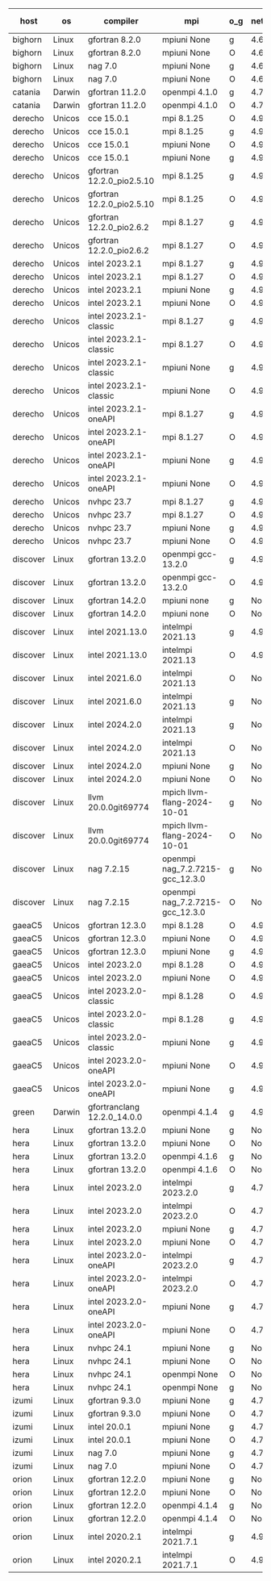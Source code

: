 

| host     | os       | compiler                              | mpi                      | o_g        | netcdf        | build       | u_pass          | u_fail          | s_pass            | s_fail            | e_pass             | e_fail             | nuopc_pass       | nuopc_fail       | artifacts link          |
|----------|----------|---------------------------------------|--------------------------|------------|---------------|-------------|-----------------|-----------------|-------------------|-------------------|--------------------|--------------------|------------------|------------------|-------------------------|
| bighorn | Linux | gfortran 8.2.0 | mpiuni None  | g | 4.6.1  | PASS | 12539 | 0 | 9 | 0 | 44 | 0 | None | None | <a href="https://github.com/esmf-org/esmf-test-artifacts/tree/da9126e45f50e7a85fb4167091a10ae0a2d88c25/develop/gfortran/8.2.0/g/mpiuni/None" target="_blank">da9126e</a> | 
| bighorn | Linux | gfortran 8.2.0 | mpiuni None  | O | 4.6.1  | PASS | 12539 | 0 | 9 | 0 | 44 | 0 | None | None | <a href="https://github.com/esmf-org/esmf-test-artifacts/tree/a3f6058deff2aad6e402ca9e86eb31778ac15f2b/develop/gfortran/8.2.0/O/mpiuni/None" target="_blank">a3f6058</a> | 
| bighorn | Linux | nag 7.0 | mpiuni None  | g | 4.6.1  | PASS | 12539 | 0 | 9 | 0 | 44 | 0 | None | None | <a href="https://github.com/esmf-org/esmf-test-artifacts/tree/0e1f7a371cf00731e996472256c0651a60e995c1/develop/nag/7.0/g/mpiuni/None" target="_blank">0e1f7a3</a> | 
| bighorn | Linux | nag 7.0 | mpiuni None  | O | 4.6.1  | PASS | 12539 | 0 | 9 | 0 | 44 | 0 | None | None | <a href="https://github.com/esmf-org/esmf-test-artifacts/tree/a0cbc194ff1845adb5e3d3212cf111846f1415af/develop/nag/7.0/O/mpiuni/None" target="_blank">a0cbc19</a> | 
| catania | Darwin | gfortran 11.2.0 | openmpi 4.1.0  | g | 4.7.4  | PASS | 14206 | 3 | 51 | 0 | 81 | 0 | 56 | 0 | <a href="https://github.com/esmf-org/esmf-test-artifacts/tree/21630d9e5c3251deee57c83f6dcc4fd48cd5d0b3/develop/gfortran/11.2.0/g/openmpi/4.1.0" target="_blank">21630d9</a> | 
| catania | Darwin | gfortran 11.2.0 | openmpi 4.1.0  | O | 4.7.4  | PASS | 14206 | 3 | 51 | 0 | 81 | 0 | 56 | 0 | <a href="https://github.com/esmf-org/esmf-test-artifacts/tree/bbe1baa2747da1f15add47f00945b609a7f31d48/develop/gfortran/11.2.0/O/openmpi/4.1.0" target="_blank">bbe1baa</a> | 
| derecho | Unicos | cce 15.0.1 | mpi 8.1.25  | O | 4.9.2  | PASS | 14131 | 78 | 51 | 0 | 81 | 0 | 56 | 0 | <a href="https://github.com/esmf-org/esmf-test-artifacts/tree/cf3818e1fb4db8e50ead29fb7fb287ba640ac47e/develop/cce/15.0.1/O/mpi/8.1.25" target="_blank">cf3818e</a> | 
| derecho | Unicos | cce 15.0.1 | mpi 8.1.25  | g | 4.9.2  | PASS | 14133 | 76 | 51 | 0 | 81 | 0 | 56 | 0 | <a href="https://github.com/esmf-org/esmf-test-artifacts/tree/6afb3298c2d651d7f875ccd83aca3d6aac45a2aa/develop/cce/15.0.1/g/mpi/8.1.25" target="_blank">6afb329</a> | 
| derecho | Unicos | cce 15.0.1 | mpiuni None  | O | 4.9.2  | PASS | 12304 | 235 | 9 | 0 | 44 | 0 | None | None | <a href="https://github.com/esmf-org/esmf-test-artifacts/tree/e3ccd863da7e84bc280dda97d080d166c738b72b/develop/cce/15.0.1/O/mpiuni/None" target="_blank">e3ccd86</a> | 
| derecho | Unicos | cce 15.0.1 | mpiuni None  | g | 4.9.2  | PASS | 12463 | 76 | 9 | 0 | 44 | 0 | None | None | <a href="https://github.com/esmf-org/esmf-test-artifacts/tree/fd0cd50e2ceb95ca8c40c56b6ebbf21230820f80/develop/cce/15.0.1/g/mpiuni/None" target="_blank">fd0cd50</a> | 
| derecho | Unicos | gfortran 12.2.0_pio2.5.10 | mpi 8.1.25  | g | 4.9.2  | PASS | 14209 | 0 | 51 | 0 | 81 | 0 | 56 | 0 | <a href="https://github.com/esmf-org/esmf-test-artifacts/tree/993d5c26edd36843a2e7a950a2e0d09bc725974a/develop/gfortran/12.2.0_pio2.5.10/g/mpi/8.1.25" target="_blank">993d5c2</a> | 
| derecho | Unicos | gfortran 12.2.0_pio2.5.10 | mpi 8.1.25  | O | 4.9.2  | PASS | 14209 | 0 | 51 | 0 | 81 | 0 | 56 | 0 | <a href="https://github.com/esmf-org/esmf-test-artifacts/tree/293909b774bc30ec9351819f88a80b1797ff09bb/develop/gfortran/12.2.0_pio2.5.10/O/mpi/8.1.25" target="_blank">293909b</a> | 
| derecho | Unicos | gfortran 12.2.0_pio2.6.2 | mpi 8.1.27  | g | 4.9.2  | PASS | 14209 | 0 | 51 | 0 | 81 | 0 | 56 | 0 | <a href="https://github.com/esmf-org/esmf-test-artifacts/tree/f7f45db44f0c4bfb5b079a99325d5d85f7a49a19/develop/gfortran/12.2.0_pio2.6.2/g/mpi/8.1.27" target="_blank">f7f45db</a> | 
| derecho | Unicos | gfortran 12.2.0_pio2.6.2 | mpi 8.1.27  | O | 4.9.2  | PASS | 14209 | 0 | 51 | 0 | 81 | 0 | 56 | 0 | <a href="https://github.com/esmf-org/esmf-test-artifacts/tree/a27532831e34a752e2c18446576dd33f950e31af/develop/gfortran/12.2.0_pio2.6.2/O/mpi/8.1.27" target="_blank">a275328</a> | 
| derecho | Unicos | intel 2023.2.1 | mpi 8.1.27  | g | 4.9.2  | PASS | 14209 | 0 | 51 | 0 | 81 | 0 | 57 | 0 | <a href="https://github.com/esmf-org/esmf-test-artifacts/tree/059351c312607a0ad090b98b14d9c12c22f752a7/develop/intel/2023.2.1/g/mpi/8.1.27" target="_blank">059351c</a> | 
| derecho | Unicos | intel 2023.2.1 | mpi 8.1.27  | O | 4.9.2  | PASS | 14209 | 0 | 51 | 0 | 81 | 0 | 57 | 0 | <a href="https://github.com/esmf-org/esmf-test-artifacts/tree/bfa22355875c4e67fbff7e16044c1adc3befc8fa/develop/intel/2023.2.1/O/mpi/8.1.27" target="_blank">bfa2235</a> | 
| derecho | Unicos | intel 2023.2.1 | mpiuni None  | g | 4.9.2  | PASS | 12539 | 0 | 9 | 0 | 44 | 0 | None | None | <a href="https://github.com/esmf-org/esmf-test-artifacts/tree/5ebddcc89df835cbd90d294cf202e3d0379b72dc/develop/intel/2023.2.1/g/mpiuni/None" target="_blank">5ebddcc</a> | 
| derecho | Unicos | intel 2023.2.1 | mpiuni None  | O | 4.9.2  | PASS | 12539 | 0 | 9 | 0 | 44 | 0 | None | None | <a href="https://github.com/esmf-org/esmf-test-artifacts/tree/a5d60432fb5c5e754cb69fd15b7de737c937a8a2/develop/intel/2023.2.1/O/mpiuni/None" target="_blank">a5d6043</a> | 
| derecho | Unicos | intel 2023.2.1-classic | mpi 8.1.27  | g | 4.9.2  | PASS | 14209 | 0 | 51 | 0 | 81 | 0 | 56 | 0 | <a href="https://github.com/esmf-org/esmf-test-artifacts/tree/aa64becbe23d2b8c1063570560980f22280434f7/develop/intel/2023.2.1-classic/g/mpi/8.1.27" target="_blank">aa64bec</a> | 
| derecho | Unicos | intel 2023.2.1-classic | mpi 8.1.27  | O | 4.9.2  | PASS | 14209 | 0 | 51 | 0 | 81 | 0 | 56 | 0 | <a href="https://github.com/esmf-org/esmf-test-artifacts/tree/090a6acbd5f1ce7cba8a705ed0fb6ea76128d09f/develop/intel/2023.2.1-classic/O/mpi/8.1.27" target="_blank">090a6ac</a> | 
| derecho | Unicos | intel 2023.2.1-classic | mpiuni None  | g | 4.9.2  | PASS | 12539 | 0 | 9 | 0 | 44 | 0 | None | None | <a href="https://github.com/esmf-org/esmf-test-artifacts/tree/aef835fffe9e311308ea7d693c1296439e83eb79/develop/intel/2023.2.1-classic/g/mpiuni/None" target="_blank">aef835f</a> | 
| derecho | Unicos | intel 2023.2.1-classic | mpiuni None  | O | 4.9.2  | PASS | 12539 | 0 | 9 | 0 | 44 | 0 | None | None | <a href="https://github.com/esmf-org/esmf-test-artifacts/tree/0264c63dcb3cabad3104c7215bbdb306d0bfd447/develop/intel/2023.2.1-classic/O/mpiuni/None" target="_blank">0264c63</a> | 
| derecho | Unicos | intel 2023.2.1-oneAPI | mpi 8.1.27  | g | 4.9.2  | PASS | 14209 | 0 | 51 | 0 | 81 | 0 | 56 | 0 | <a href="https://github.com/esmf-org/esmf-test-artifacts/tree/6bf7e4c3a54958080a5ef92ba8eb221a87c1107a/develop/intel/2023.2.1-oneAPI/g/mpi/8.1.27" target="_blank">6bf7e4c</a> | 
| derecho | Unicos | intel 2023.2.1-oneAPI | mpi 8.1.27  | O | 4.9.2  | PASS | 14209 | 0 | 50 | 1 | 81 | 0 | 56 | 0 | <a href="https://github.com/esmf-org/esmf-test-artifacts/tree/bf822aa704c0dc4be9596fd07924208aeedd52a8/develop/intel/2023.2.1-oneAPI/O/mpi/8.1.27" target="_blank">bf822aa</a> | 
| derecho | Unicos | intel 2023.2.1-oneAPI | mpiuni None  | g | 4.9.2  | PASS | 12539 | 0 | 9 | 0 | 44 | 0 | None | None | <a href="https://github.com/esmf-org/esmf-test-artifacts/tree/2bb0d064d0579cab7269dabeb687dd012ba017b8/develop/intel/2023.2.1-oneAPI/g/mpiuni/None" target="_blank">2bb0d06</a> | 
| derecho | Unicos | intel 2023.2.1-oneAPI | mpiuni None  | O | 4.9.2  | PASS | 12539 | 0 | 9 | 0 | 44 | 0 | None | None | <a href="https://github.com/esmf-org/esmf-test-artifacts/tree/4bae51a400e64d6e6a419fd105b05d49da183748/develop/intel/2023.2.1-oneAPI/O/mpiuni/None" target="_blank">4bae51a</a> | 
| derecho | Unicos | nvhpc 23.7 | mpi 8.1.27  | g | 4.9.2  | PASS | 14209 | 0 | 51 | 0 | 81 | 0 | 56 | 0 | <a href="https://github.com/esmf-org/esmf-test-artifacts/tree/d88ceeb25100ad6a939a0650fe71234789358b49/develop/nvhpc/23.7/g/mpi/8.1.27" target="_blank">d88ceeb</a> | 
| derecho | Unicos | nvhpc 23.7 | mpi 8.1.27  | O | 4.9.2  | PASS | 14209 | 0 | 51 | 0 | 81 | 0 | 56 | 0 | <a href="https://github.com/esmf-org/esmf-test-artifacts/tree/47eaecd38606fa48a8f75498b7c89ecd8cf56500/develop/nvhpc/23.7/O/mpi/8.1.27" target="_blank">47eaecd</a> | 
| derecho | Unicos | nvhpc 23.7 | mpiuni None  | g | 4.9.2  | PASS | 12539 | 0 | 9 | 0 | 44 | 0 | None | None | <a href="https://github.com/esmf-org/esmf-test-artifacts/tree/d8396ecac8e9284499f34475f1f55273d6a2f57c/develop/nvhpc/23.7/g/mpiuni/None" target="_blank">d8396ec</a> | 
| derecho | Unicos | nvhpc 23.7 | mpiuni None  | O | 4.9.2  | PASS | 12539 | 0 | 9 | 0 | 44 | 0 | None | None | <a href="https://github.com/esmf-org/esmf-test-artifacts/tree/a9303b4448f39b595bfcd53617f14ddd6f6d44b2/develop/nvhpc/23.7/O/mpiuni/None" target="_blank">a9303b4</a> | 
| discover | Linux | gfortran 13.2.0 | openmpi gcc-13.2.0  | g | 4.9.2  | PASS | 14209 | 0 | 51 | 0 | 81 | 0 | 56 | 0 | <a href="https://github.com/esmf-org/esmf-test-artifacts/tree/76e718a439c4ba3baa593f9293715a5709f293e3/develop/gfortran/13.2.0/g/openmpi/gcc-13.2.0" target="_blank">76e718a</a> | 
| discover | Linux | gfortran 13.2.0 | openmpi gcc-13.2.0  | O | 4.9.2  | PASS | 14209 | 0 | 51 | 0 | 81 | 0 | 56 | 0 | <a href="https://github.com/esmf-org/esmf-test-artifacts/tree/f4c06cc2d2cdc444a9bd6bc31671e195ae20918c/develop/gfortran/13.2.0/O/openmpi/gcc-13.2.0" target="_blank">f4c06cc</a> | 
| discover | Linux | gfortran 14.2.0 | mpiuni none  | g | None  | PASS | 12539 | 0 | 9 | 0 | 44 | 0 | None | None | <a href="https://github.com/esmf-org/esmf-test-artifacts/tree/118fb711a0c7f4da24c1f2597d32ea9897009ee2/develop/gfortran/14.2.0/g/mpiuni/none" target="_blank">118fb71</a> | 
| discover | Linux | gfortran 14.2.0 | mpiuni none  | O | None  | PASS | 12539 | 0 | 9 | 0 | 44 | 0 | None | None | <a href="https://github.com/esmf-org/esmf-test-artifacts/tree/9ae85d63f93d8f770a843b4123093a8dcb941b28/develop/gfortran/14.2.0/O/mpiuni/none" target="_blank">9ae85d6</a> | 
| discover | Linux | intel 2021.13.0 | intelmpi 2021.13  | g | 4.9.2  | PASS | 14209 | 0 | 51 | 0 | 81 | 0 | 56 | 0 | <a href="https://github.com/esmf-org/esmf-test-artifacts/tree/e0cf423692388db0c1c07f239aaf8ec746df674f/develop/intel/2021.13.0/g/intelmpi/2021.13" target="_blank">e0cf423</a> | 
| discover | Linux | intel 2021.13.0 | intelmpi 2021.13  | O | 4.9.2  | PASS | 14209 | 0 | 51 | 0 | 81 | 0 | 56 | 0 | <a href="https://github.com/esmf-org/esmf-test-artifacts/tree/faf07cfd69071cf393a561294a160a7d2e95f89e/develop/intel/2021.13.0/O/intelmpi/2021.13" target="_blank">faf07cf</a> | 
| discover | Linux | intel 2021.6.0 | intelmpi 2021.13  | O | None  | PASS | 14209 | 0 | 51 | 0 | 81 | 0 | 56 | 0 | <a href="https://github.com/esmf-org/esmf-test-artifacts/tree/62ee464a5683e67b71fa49d4b2377a9364151f48/develop/intel/2021.6.0/O/intelmpi/2021.13" target="_blank">62ee464</a> | 
| discover | Linux | intel 2021.6.0 | intelmpi 2021.13  | g | None  | PASS | None | None | None | None | None | None | 0 | 0 | <a href="https://github.com/esmf-org/esmf-test-artifacts/tree/01fdede5f593a49bc7eac6232ca0f1219cd6d4de/develop/intel/2021.6.0/g/intelmpi/2021.13" target="_blank">01fdede</a> | 
| discover | Linux | intel 2024.2.0 | intelmpi 2021.13  | g | None  | PASS | 14208 | 1 | 51 | 0 | 81 | 0 | 56 | 0 | <a href="https://github.com/esmf-org/esmf-test-artifacts/tree/43151b8780fa3b89c61033070a09e77e212d1635/develop/intel/2024.2.0/g/intelmpi/2021.13" target="_blank">43151b8</a> | 
| discover | Linux | intel 2024.2.0 | intelmpi 2021.13  | O | None  | PASS | None | None | None | None | None | None | 0 | 0 | <a href="https://github.com/esmf-org/esmf-test-artifacts/tree/b0242ecf459838a3ef56e2419be25ac08c2e53e4/develop/intel/2024.2.0/O/intelmpi/2021.13" target="_blank">b0242ec</a> | 
| discover | Linux | intel 2024.2.0 | mpiuni None  | g | None  | PASS | 12538 | 1 | 9 | 0 | 44 | 0 | None | None | <a href="https://github.com/esmf-org/esmf-test-artifacts/tree/5391f2246f2ebe4fac3dabd37ddf420ac1cf8e33/develop/intel/2024.2.0/g/mpiuni/None" target="_blank">5391f22</a> | 
| discover | Linux | intel 2024.2.0 | mpiuni None  | O | None  | PASS | 12539 | 0 | 9 | 0 | 44 | 0 | None | None | <a href="https://github.com/esmf-org/esmf-test-artifacts/tree/acd9a10b625d2e17b3b213f2d9f200ea71cb3e72/develop/intel/2024.2.0/O/mpiuni/None" target="_blank">acd9a10</a> | 
| discover | Linux | llvm 20.0.0git69774 | mpich llvm-flang-2024-10-01  | g | None  | PASS | 14174 | 35 | 17 | 34 | 77 | 4 | 18 | 38 | <a href="https://github.com/esmf-org/esmf-test-artifacts/tree/b4f0a7a4a853cb75a037725443a5aec52de36d9a/develop/llvm/20.0.0git69774/g/mpich/llvm-flang-2024-10-01" target="_blank">b4f0a7a</a> | 
| discover | Linux | llvm 20.0.0git69774 | mpich llvm-flang-2024-10-01  | O | None  | PASS | 14172 | 37 | 18 | 33 | 77 | 4 | 16 | 40 | <a href="https://github.com/esmf-org/esmf-test-artifacts/tree/0cca2ab3ae9f7a7bf2e50381f7a33f00d4e551e9/develop/llvm/20.0.0git69774/O/mpich/llvm-flang-2024-10-01" target="_blank">0cca2ab</a> | 
| discover | Linux | nag 7.2.15 | openmpi nag_7.2.7215-gcc_12.3.0  | g | None  | PASS | 14209 | 0 | 51 | 0 | 81 | 0 | 52 | 4 | <a href="https://github.com/esmf-org/esmf-test-artifacts/tree/d122cae29e0f79fea8dfd295053ba7cad0d49abd/develop/nag/7.2.15/g/openmpi/nag_7.2.7215-gcc_12.3.0" target="_blank">d122cae</a> | 
| discover | Linux | nag 7.2.15 | openmpi nag_7.2.7215-gcc_12.3.0  | O | None  | PASS | 14208 | 1 | 51 | 0 | 81 | 0 | 52 | 4 | <a href="https://github.com/esmf-org/esmf-test-artifacts/tree/1c72101962251054e89caf6faebb4924f238a036/develop/nag/7.2.15/O/openmpi/nag_7.2.7215-gcc_12.3.0" target="_blank">1c72101</a> | 
| gaeaC5 | Unicos | gfortran 12.3.0 | mpi 8.1.28  | O | 4.9.0  | PASS | 14209 | 0 | 51 | 0 | 81 | 0 | 56 | 0 | <a href="https://github.com/esmf-org/esmf-test-artifacts/tree/091867bdf43d0b1b16f8af9733770050827ef0f3/develop/gfortran/12.3.0/O/mpi/8.1.28" target="_blank">091867b</a> | 
| gaeaC5 | Unicos | gfortran 12.3.0 | mpiuni None  | O | 4.9.0  | PASS | 12539 | 0 | 9 | 0 | 44 | 0 | None | None | <a href="https://github.com/esmf-org/esmf-test-artifacts/tree/db289a616ccf8e4d30d79e6995bf9a9a263bf781/develop/gfortran/12.3.0/O/mpiuni/None" target="_blank">db289a6</a> | 
| gaeaC5 | Unicos | gfortran 12.3.0 | mpiuni None  | g | 4.9.0  | PASS | None | None | None | None | None | None | None | None | <a href="https://github.com/esmf-org/esmf-test-artifacts/tree/2d82727b50f57db2277d4ddd09644b85f3e308bd/develop/gfortran/12.3.0/g/mpiuni/None" target="_blank">2d82727</a> | 
| gaeaC5 | Unicos | intel 2023.2.0 | mpi 8.1.28  | O | 4.9.0  | PASS | None | None | None | None | None | None | None | None | <a href="https://github.com/esmf-org/esmf-test-artifacts/tree/e030b309b042f9c91f8d46224137b219daac8dbb/develop/intel/2023.2.0/O/mpi/8.1.28" target="_blank">e030b30</a> | 
| gaeaC5 | Unicos | intel 2023.2.0 | mpiuni None  | O | 4.9.0  | PASS | 12539 | 0 | 9 | 0 | 44 | 0 | None | None | <a href="https://github.com/esmf-org/esmf-test-artifacts/tree/9e612b1d49cbb0fdb15a5474172f853081999a4b/develop/intel/2023.2.0/O/mpiuni/None" target="_blank">9e612b1</a> | 
| gaeaC5 | Unicos | intel 2023.2.0-classic | mpi 8.1.28  | O | 4.9.0  | PASS | 14209 | 0 | 51 | 0 | 81 | 0 | 56 | 0 | <a href="https://github.com/esmf-org/esmf-test-artifacts/tree/fa1df04d8b1222354aa6ec92e181e892253a502d/develop/intel/2023.2.0-classic/O/mpi/8.1.28" target="_blank">fa1df04</a> | 
| gaeaC5 | Unicos | intel 2023.2.0-classic | mpi 8.1.28  | g | 4.9.0  | PASS | 14209 | 0 | 51 | 0 | 81 | 0 | 56 | 0 | <a href="https://github.com/esmf-org/esmf-test-artifacts/tree/cc0fb41a27cfdf30a8fd0da2108f5d1f1df86585/develop/intel/2023.2.0-classic/g/mpi/8.1.28" target="_blank">cc0fb41</a> | 
| gaeaC5 | Unicos | intel 2023.2.0-classic | mpiuni None  | g | 4.9.0  | PASS | 12539 | 0 | 9 | 0 | 44 | 0 | None | None | <a href="https://github.com/esmf-org/esmf-test-artifacts/tree/93e9f3ae7eeac76a9e2cbc008ba75adadfbe5116/develop/intel/2023.2.0-classic/g/mpiuni/None" target="_blank">93e9f3a</a> | 
| gaeaC5 | Unicos | intel 2023.2.0-oneAPI | mpiuni None  | O | 4.9.0  | PASS | 12539 | 0 | 9 | 0 | 44 | 0 | None | None | <a href="https://github.com/esmf-org/esmf-test-artifacts/tree/49d7f02c0301537741e4f317ce4d93c8cbc66375/develop/intel/2023.2.0-oneAPI/O/mpiuni/None" target="_blank">49d7f02</a> | 
| gaeaC5 | Unicos | intel 2023.2.0-oneAPI | mpiuni None  | g | 4.9.0  | PASS | 12539 | 0 | 9 | 0 | 44 | 0 | None | None | <a href="https://github.com/esmf-org/esmf-test-artifacts/tree/8fb8a5d02f9e7924dc3b498200249be841ed7fc0/develop/intel/2023.2.0-oneAPI/g/mpiuni/None" target="_blank">8fb8a5d</a> | 
| green | Darwin | gfortranclang 12.2.0_14.0.0 | openmpi 4.1.4  | g | 4.9.2  | PASS | None | None | None | None | None | None | None | None | <a href="https://github.com/esmf-org/esmf-test-artifacts/tree/04445cfd0fdb46db98aba57a150e376c41dd727d/develop/gfortranclang/12.2.0_14.0.0/g/openmpi/4.1.4" target="_blank">04445cf</a> | 
| hera | Linux | gfortran 13.2.0 | mpiuni None  | g | None  | PASS | 12539 | 0 | 9 | 0 | 44 | 0 | None | None | <a href="https://github.com/esmf-org/esmf-test-artifacts/tree/42f427a1e5451701070fdaab152e38c7fc6cef8e/develop/gfortran/13.2.0/g/mpiuni/None" target="_blank">42f427a</a> | 
| hera | Linux | gfortran 13.2.0 | mpiuni None  | O | None  | PASS | 12539 | 0 | 9 | 0 | 44 | 0 | None | None | <a href="https://github.com/esmf-org/esmf-test-artifacts/tree/78088575fcbfa750b7a2ab59512f7e5cba30de06/develop/gfortran/13.2.0/O/mpiuni/None" target="_blank">7808857</a> | 
| hera | Linux | gfortran 13.2.0 | openmpi 4.1.6  | g | None  | PASS | None | None | None | None | None | None | None | None | <a href="https://github.com/esmf-org/esmf-test-artifacts/tree/91f88305cb0855a1d5c95985bd1cf33b598e823c/develop/gfortran/13.2.0/g/openmpi/4.1.6" target="_blank">91f8830</a> | 
| hera | Linux | gfortran 13.2.0 | openmpi 4.1.6  | O | None  | PASS | 14209 | 0 | 51 | 0 | 81 | 0 | 56 | 0 | <a href="https://github.com/esmf-org/esmf-test-artifacts/tree/6032f559639adc70154dd3dd0c9de35b6190ec46/develop/gfortran/13.2.0/O/openmpi/4.1.6" target="_blank">6032f55</a> | 
| hera | Linux | intel 2023.2.0 | intelmpi 2023.2.0  | g | 4.7.0  | PASS | 14209 | 0 | 51 | 0 | 81 | 0 | 56 | 0 | <a href="https://github.com/esmf-org/esmf-test-artifacts/tree/c1c5ba7157296cff055c044c227bd45001ac42f2/develop/intel/2023.2.0/g/intelmpi/2023.2.0" target="_blank">c1c5ba7</a> | 
| hera | Linux | intel 2023.2.0 | intelmpi 2023.2.0  | O | 4.7.0  | PASS | 14209 | 0 | 51 | 0 | 81 | 0 | 56 | 0 | <a href="https://github.com/esmf-org/esmf-test-artifacts/tree/4e58480cf815304f6223646bc22ae7c1563812f8/develop/intel/2023.2.0/O/intelmpi/2023.2.0" target="_blank">4e58480</a> | 
| hera | Linux | intel 2023.2.0 | mpiuni None  | g | 4.7.0  | PASS | None | None | None | None | None | None | None | None | <a href="https://github.com/esmf-org/esmf-test-artifacts/tree/acce247d3fe004b5bf570e4085357ca69e86a89d/develop/intel/2023.2.0/g/mpiuni/None" target="_blank">acce247</a> | 
| hera | Linux | intel 2023.2.0 | mpiuni None  | O | 4.7.0  | PASS | 12539 | 0 | 9 | 0 | 44 | 0 | None | None | <a href="https://github.com/esmf-org/esmf-test-artifacts/tree/62679efc140a358b57733ed8bd6a9b3f6f47be7a/develop/intel/2023.2.0/O/mpiuni/None" target="_blank">62679ef</a> | 
| hera | Linux | intel 2023.2.0-oneAPI | intelmpi 2023.2.0  | g | 4.7.0  | PASS | 14209 | 0 | 51 | 0 | 81 | 0 | 56 | 0 | <a href="https://github.com/esmf-org/esmf-test-artifacts/tree/11d879b14bce0b4b956e52bdff26d1d4da2db5f9/develop/intel/2023.2.0-oneAPI/g/intelmpi/2023.2.0" target="_blank">11d879b</a> | 
| hera | Linux | intel 2023.2.0-oneAPI | intelmpi 2023.2.0  | O | 4.7.0  | PASS | 14209 | 0 | 50 | 1 | 81 | 0 | 56 | 0 | <a href="https://github.com/esmf-org/esmf-test-artifacts/tree/31b69a4c53b34d872d6360f87c01a268e19b20dc/develop/intel/2023.2.0-oneAPI/O/intelmpi/2023.2.0" target="_blank">31b69a4</a> | 
| hera | Linux | intel 2023.2.0-oneAPI | mpiuni None  | g | 4.7.0  | PASS | 12539 | 0 | 9 | 0 | 44 | 0 | None | None | <a href="https://github.com/esmf-org/esmf-test-artifacts/tree/a5f8081be369ced1a5993134c2522ad1e6695179/develop/intel/2023.2.0-oneAPI/g/mpiuni/None" target="_blank">a5f8081</a> | 
| hera | Linux | intel 2023.2.0-oneAPI | mpiuni None  | O | 4.7.0  | PASS | 12539 | 0 | 9 | 0 | 44 | 0 | None | None | <a href="https://github.com/esmf-org/esmf-test-artifacts/tree/d3fc6335cf01791bbfc71316341ac61b2f54ccf0/develop/intel/2023.2.0-oneAPI/O/mpiuni/None" target="_blank">d3fc633</a> | 
| hera | Linux | nvhpc 24.1 | mpiuni None  | g | None  | PASS | 12539 | 0 | 9 | 0 | 44 | 0 | None | None | <a href="https://github.com/esmf-org/esmf-test-artifacts/tree/2d56299451156737a55dcadf1a5fe9302ccfb8e0/develop/nvhpc/24.1/g/mpiuni/None" target="_blank">2d56299</a> | 
| hera | Linux | nvhpc 24.1 | mpiuni None  | O | None  | PASS | 12539 | 0 | 9 | 0 | 44 | 0 | None | None | <a href="https://github.com/esmf-org/esmf-test-artifacts/tree/70daf47eb45331bb440f7f16e838da5c97dc6728/develop/nvhpc/24.1/O/mpiuni/None" target="_blank">70daf47</a> | 
| hera | Linux | nvhpc 24.1 | openmpi None  | O | None  | PASS | 14209 | 0 | 51 | 0 | 81 | 0 | 56 | 0 | <a href="https://github.com/esmf-org/esmf-test-artifacts/tree/94c8401b6e917aeec345b3d4cbcac3cdef87eaf7/develop/nvhpc/24.1/O/openmpi/None" target="_blank">94c8401</a> | 
| hera | Linux | nvhpc 24.1 | openmpi None  | g | None  | PASS | 14209 | 0 | 51 | 0 | 81 | 0 | 56 | 0 | <a href="https://github.com/esmf-org/esmf-test-artifacts/tree/d1ff16b1780c475fadc508e8ee558343c66093de/develop/nvhpc/24.1/g/openmpi/None" target="_blank">d1ff16b</a> | 
| izumi | Linux | gfortran 9.3.0 | mpiuni None  | g | 4.7.4  | PASS | 12539 | 0 | 9 | 0 | 44 | 0 | None | None | <a href="https://github.com/esmf-org/esmf-test-artifacts/tree/a35c1663e058e0ac558f10145b9e0f3865609d82/develop/gfortran/9.3.0/g/mpiuni/None" target="_blank">a35c166</a> | 
| izumi | Linux | gfortran 9.3.0 | mpiuni None  | O | 4.7.4  | PASS | 12539 | 0 | 9 | 0 | 44 | 0 | None | None | <a href="https://github.com/esmf-org/esmf-test-artifacts/tree/3e12ac19cb31d58e4b9cfcd643f86a3a938144cc/develop/gfortran/9.3.0/O/mpiuni/None" target="_blank">3e12ac1</a> | 
| izumi | Linux | intel 20.0.1 | mpiuni None  | g | 4.7.4  | PASS | 12539 | 0 | 9 | 0 | 44 | 0 | None | None | <a href="https://github.com/esmf-org/esmf-test-artifacts/tree/38fc33e932314ade26132ea1b7a198f51ca4aab3/develop/intel/20.0.1/g/mpiuni/None" target="_blank">38fc33e</a> | 
| izumi | Linux | intel 20.0.1 | mpiuni None  | O | 4.7.4  | PASS | 12539 | 0 | 9 | 0 | 44 | 0 | None | None | <a href="https://github.com/esmf-org/esmf-test-artifacts/tree/50e70b6dccb3248a7e38d5a667011e080add8e59/develop/intel/20.0.1/O/mpiuni/None" target="_blank">50e70b6</a> | 
| izumi | Linux | nag 7.0 | mpiuni None  | g | 4.7.4  | PASS | 12539 | 0 | 9 | 0 | 44 | 0 | None | None | <a href="https://github.com/esmf-org/esmf-test-artifacts/tree/a958dc33c840c6a4347b89d374d0a9c20317fd7a/develop/nag/7.0/g/mpiuni/None" target="_blank">a958dc3</a> | 
| izumi | Linux | nag 7.0 | mpiuni None  | O | 4.7.4  | PASS | 12539 | 0 | 9 | 0 | 44 | 0 | None | None | <a href="https://github.com/esmf-org/esmf-test-artifacts/tree/36d719938e23b183502701b98abb8ad2952394e4/develop/nag/7.0/O/mpiuni/None" target="_blank">36d7199</a> | 
| orion | Linux | gfortran 12.2.0 | mpiuni None  | g | None  | PASS | 12539 | 0 | 9 | 0 | 44 | 0 | None | None | <a href="https://github.com/esmf-org/esmf-test-artifacts/tree/2c43920d335ecbfac28be81e46905cf89ac6571f/develop/gfortran/12.2.0/g/mpiuni/None" target="_blank">2c43920</a> | 
| orion | Linux | gfortran 12.2.0 | mpiuni None  | O | None  | PASS | 12539 | 0 | 9 | 0 | 44 | 0 | None | None | <a href="https://github.com/esmf-org/esmf-test-artifacts/tree/1624084efbf5a2e056548b45f0a62f52c52fa566/develop/gfortran/12.2.0/O/mpiuni/None" target="_blank">1624084</a> | 
| orion | Linux | gfortran 12.2.0 | openmpi 4.1.4  | g | None  | PASS | 14209 | 0 | 51 | 0 | 81 | 0 | 44 | 12 | <a href="https://github.com/esmf-org/esmf-test-artifacts/tree/936e8b18fb6cb0b1f557f82083f1001ff4c2f370/develop/gfortran/12.2.0/g/openmpi/4.1.4" target="_blank">936e8b1</a> | 
| orion | Linux | gfortran 12.2.0 | openmpi 4.1.4  | O | None  | PASS | 14209 | 0 | 51 | 0 | 81 | 0 | 44 | 12 | <a href="https://github.com/esmf-org/esmf-test-artifacts/tree/0608c83ff7656cf14021287e25e6ab7ae7d123c8/develop/gfortran/12.2.0/O/openmpi/4.1.4" target="_blank">0608c83</a> | 
| orion | Linux | intel 2020.2.1 | intelmpi 2021.7.1  | g | 4.9.2  | PASS | 14209 | 0 | 51 | 0 | 81 | 0 | 44 | 12 | <a href="https://github.com/esmf-org/esmf-test-artifacts/tree/8e3d1f5cf6777fed29b9a5847545ecf3d5d8567d/develop/intel/2020.2.1/g/intelmpi/2021.7.1" target="_blank">8e3d1f5</a> | 
| orion | Linux | intel 2020.2.1 | intelmpi 2021.7.1  | O | 4.9.2  | PASS | 14209 | 0 | 51 | 0 | 81 | 0 | 44 | 12 | <a href="https://github.com/esmf-org/esmf-test-artifacts/tree/118f2377fda8add0945230b17ab3070c52f09424/develop/intel/2020.2.1/O/intelmpi/2021.7.1" target="_blank">118f237</a> | 
